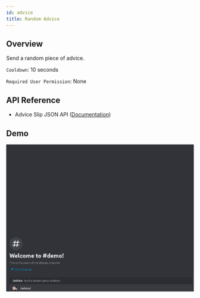 ```yaml
---
id: advice
title: Random Advice
---
```


## Overview

Send a random piece of advice.

`Cooldown`: 10 seconds

`Required User Permission`: None

## API Reference

- Advice Slip JSON API ([Documentation](https://api.adviceslip.com/))

## Demo

![Random Advice Command Demo GIF](../../../public/random/advice.gif)
